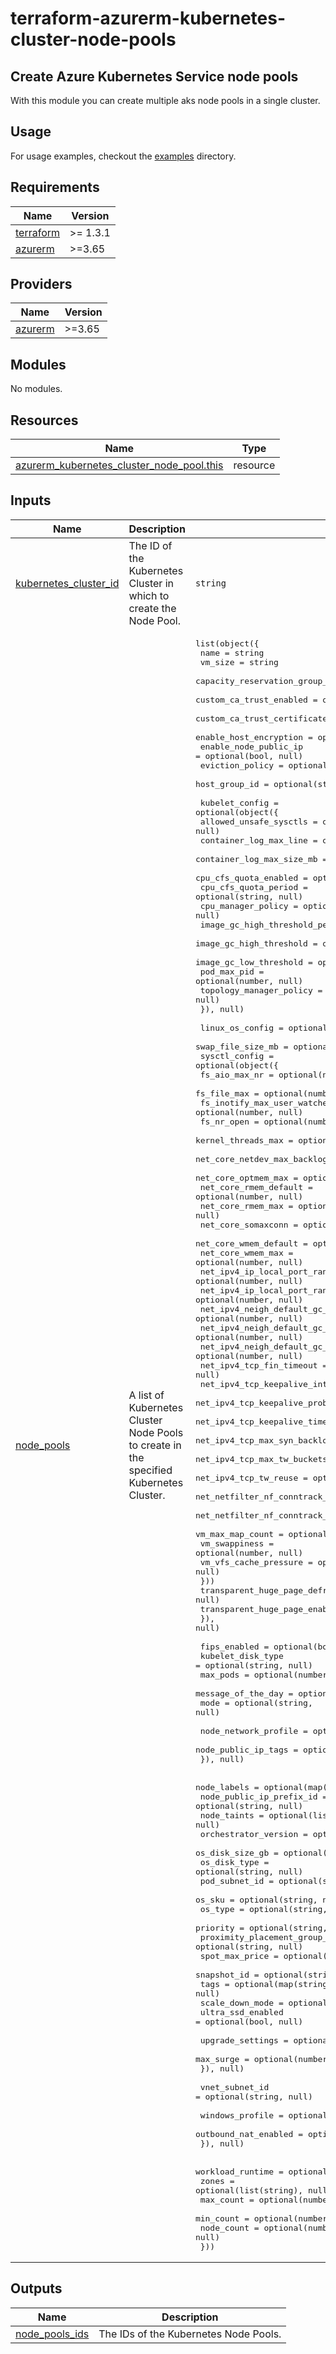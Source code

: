 # terraform-azurerm-kubernetes-cluster-node-pools

## Create Azure Kubernetes Service node pools
With this module you can create multiple aks node pools in a single cluster.

## Usage
For usage examples, checkout the [examples](examples/) directory.

<!-- BEGIN_TF_DOCS -->
## Requirements

| Name | Version |
|------|---------|
| <a name="requirement_terraform"></a> [terraform](#requirement\_terraform) | >= 1.3.1 |
| <a name="requirement_azurerm"></a> [azurerm](#requirement\_azurerm) | >=3.65 |

## Providers

| Name | Version |
|------|---------|
| <a name="provider_azurerm"></a> [azurerm](#provider\_azurerm) | >=3.65 |

## Modules

No modules.

## Resources

| Name | Type |
|------|------|
| [azurerm_kubernetes_cluster_node_pool.this](https://registry.terraform.io/providers/hashicorp/azurerm/latest/docs/resources/kubernetes_cluster_node_pool) | resource |

## Inputs

| Name | Description | Type | Default | Required |
|------|-------------|------|---------|:--------:|
| <a name="input_kubernetes_cluster_id"></a> [kubernetes\_cluster\_id](#input\_kubernetes\_cluster\_id) | The ID of the Kubernetes Cluster in which to create the Node Pool. | `string` | n/a | yes |
| <a name="input_node_pools"></a> [node\_pools](#input\_node\_pools) | A list of Kubernetes Cluster Node Pools to create in the specified Kubernetes Cluster. | <pre>list(object({<br>    name                                = string<br>    vm_size                             = string<br>    capacity_reservation_group_id       = optional(string, null)<br>    custom_ca_trust_enabled             = optional(bool, null)<br>    custom_ca_trust_certificates_base64 = optional(list(string), null)<br>    enable_host_encryption              = optional(bool, null)<br>    enable_node_public_ip               = optional(bool, null)<br>    eviction_policy               = optional(string, null)<br>    host_group_id                 = optional(string, null)<br><br>    kubelet_config = optional(object({<br>      allowed_unsafe_sysctls          = optional(list(string), null)<br>      container_log_max_line          = optional(number, null)<br>      container_log_max_size_mb       = optional(number, null)<br>      cpu_cfs_quota_enabled           = optional(bool, null)<br>      cpu_cfs_quota_period            = optional(string, null)<br>      cpu_manager_policy              = optional(string, null)<br>      image_gc_high_threshold_percent = optional(number, null)<br>      image_gc_high_threshold         = optional(string, null)<br>      image_gc_low_threshold          = optional(string, null)<br>      pod_max_pid                     = optional(number, null)<br>      topology_manager_policy         = optional(string, null)<br>    }), null)<br><br>    linux_os_config = optional(object({<br>      swap_file_size_mb = optional(number, null)<br>      sysctl_config = optional(object({<br>        fs_aio_max_nr                      = optional(number, null)<br>        fs_file_max                        = optional(number, null)<br>        fs_inotify_max_user_watches        = optional(number, null)<br>        fs_nr_open                         = optional(number, null)<br>        kernel_threads_max                 = optional(number, null)<br>        net_core_netdev_max_backlog        = optional(number, null)<br>        net_core_optmem_max                = optional(number, null)<br>        net_core_rmem_default              = optional(number, null)<br>        net_core_rmem_max                  = optional(number, null)<br>        net_core_somaxconn                 = optional(number, null)<br>        net_core_wmem_default              = optional(number, null)<br>        net_core_wmem_max                  = optional(number, null)<br>        net_ipv4_ip_local_port_range_max   = optional(number, null)<br>        net_ipv4_ip_local_port_range_min   = optional(number, null)<br>        net_ipv4_neigh_default_gc_thresh1  = optional(number, null)<br>        net_ipv4_neigh_default_gc_thresh2  = optional(number, null)<br>        net_ipv4_neigh_default_gc_thresh3  = optional(number, null)<br>        net_ipv4_tcp_fin_timeout           = optional(number, null)<br>        net_ipv4_tcp_keepalive_intvl       = optional(number, null)<br>        net_ipv4_tcp_keepalive_probes      = optional(number, null)<br>        net_ipv4_tcp_keepalive_time        = optional(number, null)<br>        net_ipv4_tcp_max_syn_backlog       = optional(number, null)<br>        net_ipv4_tcp_max_tw_buckets        = optional(number, null)<br>        net_ipv4_tcp_tw_reuse              = optional(number, null)<br>        net_netfilter_nf_conntrack_buckets = optional(number, null)<br>        net_netfilter_nf_conntrack_max     = optional(number, null)<br>        vm_max_map_count                   = optional(number, null)<br>        vm_swappiness                      = optional(number, null)<br>        vm_vfs_cache_pressure              = optional(number, null)<br>      }))<br>      transparent_huge_page_defrag  = optional(string, null)<br>      transparent_huge_page_enabled = optional(string, null)<br>    }), null)<br><br>    fips_enabled       = optional(bool, null)<br>    kubelet_disk_type  = optional(string, null)<br>    max_pods           = optional(number, null)<br>    message_of_the_day = optional(string, null)<br>    mode               = optional(string, null)<br><br>    node_network_profile = optional(object({<br>      node_public_ip_tags = optional(map(string), null)<br>    }), null)<br><br>    node_labels                  = optional(map(string), null)<br>    node_public_ip_prefix_id     = optional(string, null)<br>    node_taints                  = optional(list(string), null)<br>    orchestrator_version         = optional(string, null)<br>    os_disk_size_gb              = optional(number, null)<br>    os_disk_type                 = optional(string, null)<br>    pod_subnet_id                = optional(string, null)<br>    os_sku                       = optional(string, null)<br>    os_type                      = optional(string, null)<br>    priority                     = optional(string, null)<br>    proximity_placement_group_id = optional(string, null)<br>    spot_max_price               = optional(number, null)<br>    snapshot_id                  = optional(string, null)<br>    tags                         = optional(map(string), null)<br>    scale_down_mode              = optional(string, null)<br>    ultra_ssd_enabled            = optional(bool, null)<br><br>    upgrade_settings = optional(object({<br>      max_surge = optional(number, null)<br>    }), null)<br><br>    vnet_subnet_id = optional(string, null)<br><br>    windows_profile = optional(object({<br>      outbound_nat_enabled = optional(bool, null)<br>    }), null)<br><br>    workload_runtime = optional(string, null)<br>    zones            = optional(list(string), null)<br>    max_count        = optional(number, null)<br>    min_count        = optional(number, null)<br>    node_count       = optional(number, null)<br>  }))</pre> | n/a | yes |

## Outputs

| Name | Description |
|------|-------------|
| <a name="output_node_pools_ids"></a> [node\_pools\_ids](#output\_node\_pools\_ids) | The IDs of the Kubernetes Node Pools. |
<!-- END_TF_DOCS -->